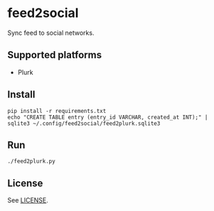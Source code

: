 # feed2social

Sync feed to social networks.

## Supported platforms

* Plurk

## Install

    pip install -r requirements.txt
    echo "CREATE TABLE entry (entry_id VARCHAR, created_at INT);" | sqlite3 ~/.config/feed2social/feed2plurk.sqlite3

## Run

    ./feed2plurk.py

## License

See [LICENSE](LICENSE).
